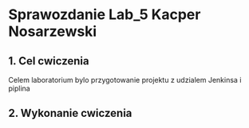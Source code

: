 # Sprawozdanie Lab_5 Kacper Nosarzewski
## 1. Cel cwiczenia

Celem laboratorium bylo przygotowanie projektu z udzialem Jenkinsa i piplina

## 2. Wykonanie cwiczenia